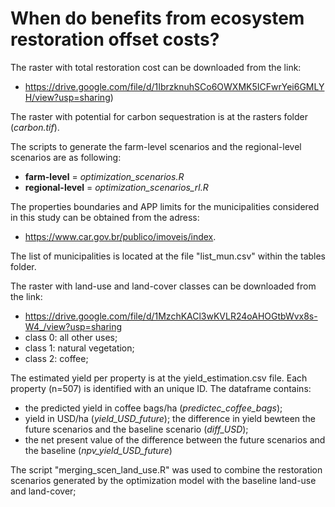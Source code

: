 # When do benefits from ecosystem restoration offset costs?

The raster with total restoration cost can be downloaded from the link:
- https://drive.google.com/file/d/1IbrzknuhSCo6OWXMK5ICFwrYei6GMLYH/view?usp=sharing)

The raster with potential for carbon sequestration is at the rasters folder (*carbon.tif*).

The scripts to generate the farm-level scenarios and the regional-level scenarios are as following: 
- **farm-level** = *optimization_scenarios.R*
- **regional-level** = *optimization_scenarios_rl.R*

The properties boundaries and APP limits for the municipalities considered in this study can be obtained from the adress: 
- https://www.car.gov.br/publico/imoveis/index. 

The list of municipalities is located at the file "list_mun.csv" within the tables folder.

The raster with land-use and land-cover classes can be downloaded from the link: 
- https://drive.google.com/file/d/1MzchKACl3wKVLR24oAHOGtbWvx8s-W4_/view?usp=sharing
 - class 0: all other uses;
 - class 1: natural vegetation;
 - class 2: coffee;

The estimated yield per property is at the yield_estimation.csv file. Each property (n=507) is identified with an unique ID. The dataframe contains: 

- the predicted yield in coffee bags/ha (*predictec_coffee_bags*); 
- yield in USD/ha (*yield_USD_future*); the difference in yield bewteen the future scenarios and the baseline scenario (*diff_USD*); 
- the net present value of the difference between the future scenarios and the baseline (*npv_yield_USD_future*)

The script "merging_scen_land_use.R" was used to combine the restoration scenarios generated by the optimization model with the baseline land-use and land-cover;
